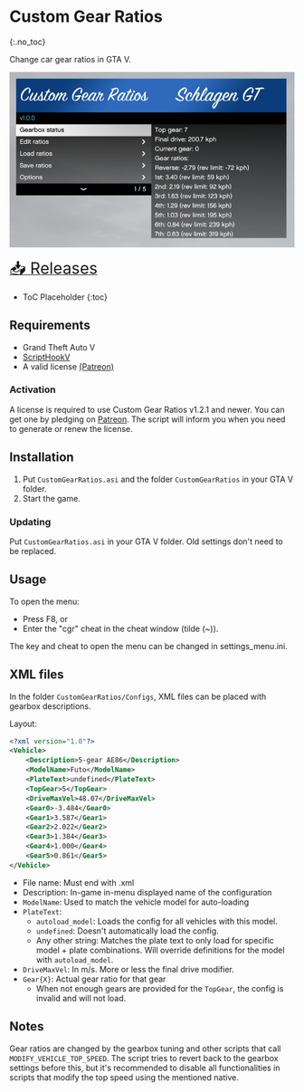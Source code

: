 # Custom Gear Ratios
{:.no_toc}

Change car gear ratios in GTA V.

![Menu](resources/5CGR_Menu1.png)

[<span style="font-size:2em;">📥 Releases</span>](https://github.com/ikt32/scripts-updates/releases?q=%22Custom+Gear+Ratios%22)

* ToC Placeholder
{:toc}

## Requirements

- Grand Theft Auto V
- [ScriptHookV](http://www.dev-c.com/gtav/scripthookv)
- A valid license [(Patreon)](https://www.patreon.com/ikt)

### Activation

A license is required to use Custom Gear Ratios v1.2.1 and newer.
You can get one by pledging on [Patreon](https://www.patreon.com/ikt).
The script will inform you when you need to generate or renew the license.

## Installation

1. Put `CustomGearRatios.asi` and the folder `CustomGearRatios` in your GTA V folder.
2. Start the game.

### Updating

Put `CustomGearRatios.asi` in your GTA V folder.
Old settings don't need to be replaced.

## Usage

To open the menu:

- Press F8, or
- Enter the "cgr" cheat in the cheat window (tilde (~)).

The key and cheat to open the menu can be changed in settings_menu.ini.

## XML files

In the folder `CustomGearRatios/Configs`, XML files can be placed with gearbox descriptions.

Layout:

```xml
<?xml version="1.0"?>
<Vehicle>
    <Description>5-gear AE86</Description>
    <ModelName>Futo</ModelName>
    <PlateText>undefined</PlateText>
    <TopGear>5</TopGear>
    <DriveMaxVel>48.07</DriveMaxVel>
    <Gear0>-3.484</Gear0>
    <Gear1>3.587</Gear1>
    <Gear2>2.022</Gear2>
    <Gear3>1.384</Gear3>
    <Gear4>1.000</Gear4>
    <Gear5>0.861</Gear5>
</Vehicle>
```

- File name: Must end with .xml
- Description: In-game in-menu displayed name of the configuration
- `ModelName`: Used to match the vehicle model for auto-loading
- `PlateText`:
  - `autoload_model`: Loads the config for all vehicles with this model.
  - `undefined`: Doesn't automatically load the config.
  - Any other string: Matches the plate text to only load for specific model + plate combinations. Will override definitions for the model with `autoload_model`.
- `DriveMaxVel`: In m/s. More or less the final drive modifier.
- `Gear{X}`: Actual gear ratio for that gear
  - When not enough gears are provided for the `TopGear`, the config is invalid and will not load.

## Notes

Gear ratios are changed by the gearbox tuning and other scripts that call `MODIFY_VEHICLE_TOP_SPEED`. The script tries to revert back to the gearbox settings before this, but it's recommended to disable all functionalities in scripts that modify the top speed using the mentioned native.
